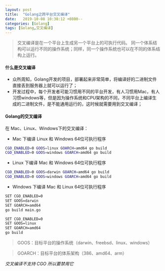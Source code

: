 ```yaml
---
layout: post
title:  "Golang之跨平台交叉编译"
date:   2019-10-08 10:38:12 +0800--
categories: [Golang]
tags: [Golang,交叉编译]  
---
```


> 交叉编译是在一个平台上生成另一个平台上的可执行代码。 同一个体系结构可以运行不同的操作系统；同样，同一个操作系统也可以在不同的体系结构上运行。

#### 什么是交叉编译
- 众所周知，Golang开发的项目，部署起来非常简单，将编译好的二进制文件直接丢到服务器上就可以运行了；  
- 开发过程中，每个开发者可能习惯用不同的平台开发，有人习惯用Mac，有人习惯windows等，但是因为操作系统和CPU架构的不同，不同平台上编译生成的二进制文件，是不能通用运行的，这时候就需要用到交叉编译；  

#### Golang的交叉编译
在 Mac、Linux、Windows下的交叉编译：
- Mac 下编译 Linux 和 Windows 64位可执行程序

```bash
CGO_ENABLED=0 GOOS=linux GOARCH=amd64 go build
CGO_ENABLED=0 GOOS=windows GOARCH=amd64 go build
```

- Linux 下编译 Mac 和 Windows 64位可执行程序

```bash
CGO_ENABLED=0 GOOS=darwin GOARCH=amd64 go build
CGO_ENABLED=0 GOOS=windows GOARCH=amd64 go build
```

- Windows 下编译 Mac 和 Linux 64位可执行程序

```bash
SET CGO_ENABLED=0
SET GOOS=darwin
SET GOARCH=amd64
go build main.go

SET CGO_ENABLED=0
SET GOOS=linux
SET GOARCH=amd64
go build 
```

> GOOS：目标平台的操作系统（darwin、freebsd、linux、windows）

>  GOARCH：目标平台的体系架构（386、amd64、arm）

_交叉编译不支持 CGO 所以要禁用它_
